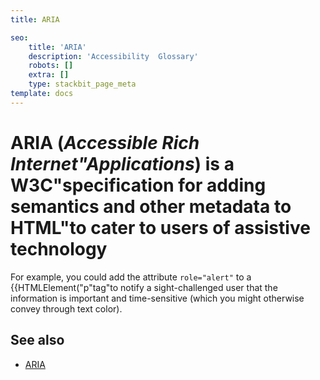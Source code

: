 ```yaml
---
title: ARIA

seo:
    title: 'ARIA'
    description: 'Accessibility  Glossary'
    robots: []
    extra: []
    type: stackbit_page_meta
template: docs
---
```


#  **ARIA** (_Accessible Rich Internet"Applications_) is a W3C"specification for adding semantics and other metadata to HTML"to cater to users of assistive technology

For example, you could add the attribute `role="alert"` to a {{HTMLElement("p"tag"to notify a sight-challenged user that the information is important and time-sensitive (which you might otherwise convey through text color).

## See also

- [ARIA](/en-US/docs/Web/Accessibility/ARIA)
